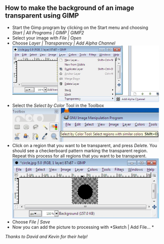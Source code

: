 How to make the background of an image transparent using GIMP
-------------------------------------------------------------

- Start the Gimp program by clicking on the Start menu and choosing *Start | All Programs | GIMP | GIMP2*
- Select your image with *File | Open*
- Choose *Layer | Transparency | Add Alpha Channel*
![Image 1](/images/TransparentBackgroundGimp1.jpg)
- Select the *Select by Color* Tool in the Toolbox
![Image 2](/images/TransparentBackgroundGimp2.jpg)
- Click on a region that you want to be transparent, and press *Delet*e. You should see a checkerboard pattern marking the transparent region. Repeat this process for all regions that you want to be transparent.
![Image 3](/images/TransparentBackgroundGimp3.jpg)
- Choose *File | Save*
- Now you can add the picture to processing with *Sketch | Add File... *

*Thanks to David and Kevin for their help!*
